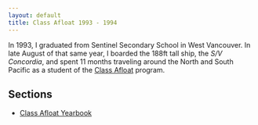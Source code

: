 ```yaml
---
layout: default
title: Class Afloat 1993 - 1994
---
```


In 1993, I graduated from Sentinel Secondary School in West Vancouver. In late August of that same year, I boarded the 188ft tall ship, the _S/V Concordia_, and spent 11 months traveling around the North and South Pacific as a student of the [Class Afloat](http://www.classafloat.com) program.

## Sections

* [Class Afloat Yearbook](/classafloat/yearbook/)